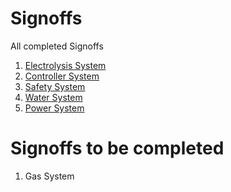 # Signoffs
All completed Signoffs
1. [Electrolysis System](https://github.com/ConnerSanders/Pulse-Inverted-Electrolyzer/blob/main/Documentation/Signoffs/Electrolysis_System.md)
2. [Controller System](https://github.com/ConnerSanders/Pulse-Inverted-Electrolyzer/blob/main/Documentation/Signoffs/Controller_System.md)
3. [Safety System](https://github.com/ConnerSanders/Pulse-Inverted-Electrolyzer/blob/main/Documentation/Signoffs/Safety_System.md)
4. [Water System](https://github.com/ConnerSanders/Pulse-Inverted-Electrolyzer/blob/main/Documentation/Signoffs/Water_System.md)
5. [Power System](https://github.com/ConnerSanders/Pulse-Inverted-Electrolyzer/blob/main/Documentation/Signoffs/Power_System.md)

# Signoffs to be completed
1. Gas System
